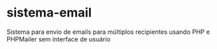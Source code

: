 # sistema-email
Sistema para envio de emails para múltiplos recipientes usando PHP e PHPMailer sem interface de usuário
